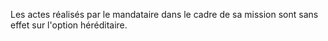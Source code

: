   
 Les actes réalisés par le mandataire dans le cadre de sa mission sont sans effet sur l'option héréditaire.  

  
